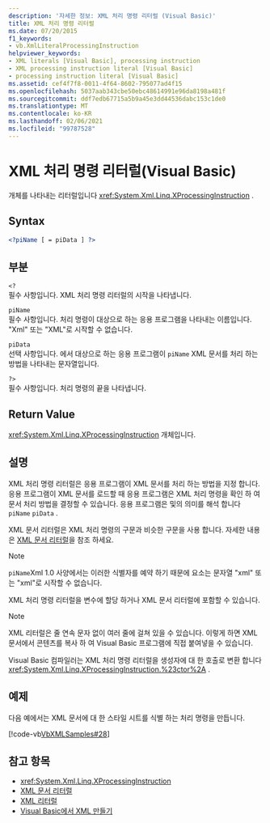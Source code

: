 ```yaml
---
description: '자세한 정보: XML 처리 명령 리터럴 (Visual Basic)'
title: XML 처리 명령 리터럴
ms.date: 07/20/2015
f1_keywords:
- vb.XmlLiteralProcessingInstruction
helpviewer_keywords:
- XML literals [Visual Basic], processing instruction
- XML processing instruction literal [Visual Basic]
- processing instruction literal [Visual Basic]
ms.assetid: cef4f7f8-0011-4f64-8602-795077ad4f15
ms.openlocfilehash: 5037aab343cbe50ebc48614991e96da8198a481f
ms.sourcegitcommit: ddf7edb67715a5b9a45e3dd44536dabc153c1de0
ms.translationtype: MT
ms.contentlocale: ko-KR
ms.lasthandoff: 02/06/2021
ms.locfileid: "99787528"
---
```

# <a name="xml-processing-instruction-literal-visual-basic"></a>XML 처리 명령 리터럴(Visual Basic)

개체를 나타내는 리터럴입니다 <xref:System.Xml.Linq.XProcessingInstruction> .  
  
## <a name="syntax"></a>Syntax  
  
```xml  
<?piName [ = piData ] ?>  
```  
  
## <a name="parts"></a>부분  

 `<?`  
 필수 사항입니다. XML 처리 명령 리터럴의 시작을 나타냅니다.  
  
 `piName`  
 필수 사항입니다. 처리 명령이 대상으로 하는 응용 프로그램을 나타내는 이름입니다. "Xml" 또는 "XML"로 시작할 수 없습니다.  
  
 `piData`  
 선택 사항입니다. 에서 대상으로 하는 응용 프로그램이 `piName` XML 문서를 처리 하는 방법을 나타내는 문자열입니다.  
  
 `?>`  
 필수 사항입니다. 처리 명령의 끝을 나타냅니다.  
  
## <a name="return-value"></a>Return Value  

 <xref:System.Xml.Linq.XProcessingInstruction> 개체입니다.  
  
## <a name="remarks"></a>설명  

 XML 처리 명령 리터럴은 응용 프로그램이 XML 문서를 처리 하는 방법을 지정 합니다. 응용 프로그램이 XML 문서를 로드할 때 응용 프로그램은 XML 처리 명령을 확인 하 여 문서 처리 방법을 결정할 수 있습니다. 응용 프로그램은 및의 의미를 해석 합니다 `piName` `piData` .  
  
 XML 문서 리터럴은 XML 처리 명령의 구문과 비슷한 구문을 사용 합니다. 자세한 내용은 [XML 문서 리터럴](xml-document-literal.md)을 참조 하세요.  
  
> [!NOTE]
> `piName`Xml 1.0 사양에서는 이러한 식별자를 예약 하기 때문에 요소는 문자열 "xml" 또는 "xml"로 시작할 수 없습니다.  
  
 XML 처리 명령 리터럴을 변수에 할당 하거나 XML 문서 리터럴에 포함할 수 있습니다.  
  
> [!NOTE]
> XML 리터럴은 줄 연속 문자 없이 여러 줄에 걸쳐 있을 수 있습니다. 이렇게 하면 XML 문서에서 콘텐츠를 복사 하 여 Visual Basic 프로그램에 직접 붙여넣을 수 있습니다.  
  
 Visual Basic 컴파일러는 XML 처리 명령 리터럴을 생성자에 대 한 호출로 변환 합니다 <xref:System.Xml.Linq.XProcessingInstruction.%23ctor%2A> .  
  
## <a name="example"></a>예제  

 다음 예에서는 XML 문서에 대 한 스타일 시트를 식별 하는 처리 명령을 만듭니다.  
  
 [!code-vb[VbXMLSamples#28](~/samples/snippets/visualbasic/VS_Snippets_VBCSharp/VbXMLSamples/VB/XMLSamples13.vb#28)]  
  
## <a name="see-also"></a>참고 항목

- <xref:System.Xml.Linq.XProcessingInstruction>
- [XML 문서 리터럴](xml-document-literal.md)
- [XML 리터럴](index.md)
- [Visual Basic에서 XML 만들기](../../programming-guide/language-features/xml/creating-xml.md)
